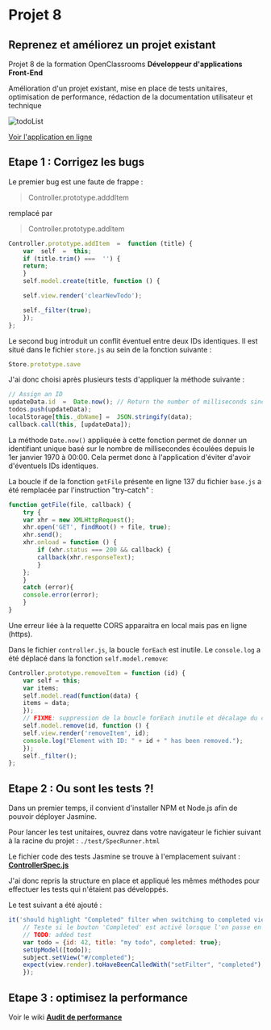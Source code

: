 # Projet 8 #
## Reprenez et améliorez un projet existant

Projet 8 de la formation OpenClassrooms **Développeur d'applications Front-End**

Amélioration d'un projet existant, mise en place de tests unitaires, optimisation de performance, rédaction de la documentation utilisateur et technique

![todoList](http://remipiquet.org/todolist/img/todoListMain.jpg)

[Voir l'application en ligne](https://www.remipiquet.org/todolist/)

## Etape 1 : Corrigez les bugs

Le premier bug est une faute de frappe :
>Controller.prototype.adddItem 
>
remplacé par
>Controller.prototype.addItem
>
```javascript
Controller.prototype.addItem  =  function (title) { 
    var  self  =  this;
    if (title.trim() ===  '') {
	return;
    }
    self.model.create(title, function () {

    self.view.render('clearNewTodo');

    self._filter(true);
    });
};
```

Le second bug introduit un conflit éventuel entre deux IDs identiques.
Il est situé dans le fichier `store.js` au sein de la fonction suivante :
```javascript
Store.prototype.save
```
J'ai donc choisi après plusieurs tests d'appliquer la méthode suivante :
```javascript
// Assign an ID
updateData.id  =  Date.now(); // Return the number of milliseconds since 1970/01/01 at 00:00
todos.push(updateData);
localStorage[this._dbName] =  JSON.stringify(data);
callback.call(this, [updateData]);
```
La méthode `Date.now()` appliquée à cette fonction permet de donner un identifiant unique basé sur le nombre de millisecondes écoulées depuis le 1er janvier 1970 à 00:00. Cela permet donc à l'application d'éviter d'avoir d'éventuels IDs identiques.

La boucle if de la fonction `getFile` présente en ligne 137 du fichier `base.js` a été remplacée par l'instruction "try-catch" :
```javascript
function getFile(file, callback) {
    try {
	var xhr = new XMLHttpRequest();
	xhr.open('GET', findRoot() + file, true);
	xhr.send();
	xhr.onload = function () {
	    if (xhr.status === 200 && callback) {
		callback(xhr.responseText);
	    }
	};
    }
    catch (error){
	console.error(error);
    }
}
```
Une erreur liée à la requette CORS apparaitra en local mais pas en ligne (https).

Dans le fichier `controller.js`, la boucle `forEach` est inutile. Le `console.log` a été déplacé dans la fonction `self.model.remove`:
```javascript
Controller.prototype.removeItem = function (id) {
    var self = this;
    var items;
    self.model.read(function(data) {
	items = data;
    });
    // FIXME: suppression de la boucle forEach inutile et décalage du console.log
    self.model.remove(id, function () {
	self.view.render('removeItem', id);
	console.log("Element with ID: " + id + " has been removed.");
    });
    self._filter();
};
```

## Etape 2 : Ou sont les tests ?!

Dans un premier temps, il convient d'installer NPM et Node.js afin de pouvoir déployer Jasmine.

Pour lancer les test unitaires, ouvrez dans votre navigateur le fichier suivant à la racine du projet : `./test/SpecRunner.html`

Le fichier code des tests Jasmine se trouve à l'emplacement suivant : **[ControllerSpec.js](https://github.com/remipiquet/todo-list-project/blob/master/test/ControllerSpec.js)**

J'ai donc repris la structure en place et appliqué les mêmes méthodes pour effectuer les tests qui n'étaient pas développés.

Le test suivant a été ajouté :
```javascript
it('should highlight "Completed" filter when switching to completed view', function () {
    // Teste si le bouton 'Completed' est activé lorsque l'on passe en vue 'conpleted'
    // TODO: added test
	var todo = {id: 42, title: "my todo", completed: true};
	setUpModel([todo]);
	subject.setView("#/completed");
	expect(view.render).toHaveBeenCalledWith("setFilter", "completed");
	});
```

## Etape 3 : optimisez la performance

Voir le wiki **[Audit de performance](https://github.com/remipiquet/todo-list-project/wiki/Audit-todolistme.net)**

